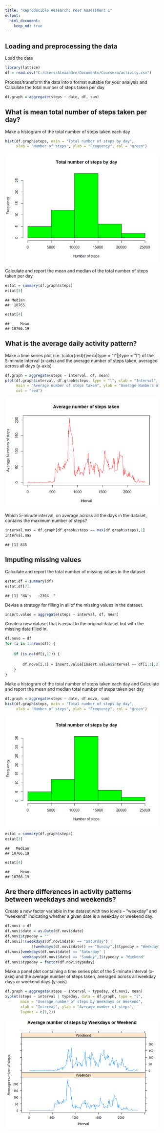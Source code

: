 ```yaml
---
title: "Reproducible Research: Peer Assessment 1"
output: 
  html_document:
    keep_md: true
---
```


## Loading and preprocessing the data


Load the data 

```r
library(lattice)
df = read.csv("C:/Users/Alexandre/Documents/Coursera/activity.csv")
```

Process/transform the data into a format suitable for your analysis and
Calculate the total number of steps taken per day

```r
df.graph = aggregate(steps ~ date, df, sum)
```

## What is mean total number of steps taken per day?

Make a histogram of the total number of steps taken each day

```r
hist(df.graph$steps, main = "Total number of steps by day", 
     xlab = "Number of steps", ylab = "Frequency", col = "green")
```

![](PA1_template_files/figure-html/unnamed-chunk-3-1.png)<!-- -->

Calculate and report the mean and median of the total number of steps taken per day

```r
estat = summary(df.graph$steps)
estat[3]
```

```
## Median 
##  10765
```

```r
estat[4]
```

```
##     Mean 
## 10766.19
```

## What is the average daily activity pattern?

Make a time series plot (i.e. \color{red}{\verb|type = "l"|}type = "l") of the
5-minute interval (x-axis) and the average number of steps taken, averaged 
across all days (y-axis)

```r
df.graph = aggregate(steps ~ interval, df, mean)
plot(df.graph$interval, df.graph$steps, type = "l", xlab = "Interval",
     main = "Average number of steps taken", ylab = "Average Numbers of steps",
     col = "red")
```

![](PA1_template_files/figure-html/unnamed-chunk-5-1.png)<!-- -->

Which 5-minute interval, on average across all the days in the dataset, contains
the maximum number of steps?

```r
interval.max = df.graph[df.graph$steps == max(df.graph$steps),1]
interval.max
```

```
## [1] 835
```


## Imputing missing values

Calculate and report the total number of missing values in the dataset

```r
estat.df = summary(df)
estat.df[7]
```

```
## [1] "NA's   :2304  "
```

Devise a strategy for filling in all of the missing values in the dataset.

```r
insert.value = aggregate(steps ~ interval, df, mean)
```
Create a new dataset that is equal to the original dataset but with the missing 
data filled in.

```r
df.novo = df
for (i in 1:nrow(df)) {
    
    if (is.na(df[i,1])) {
        
        df.novo[i,1] = insert.value[insert.value$interval == df[i,3],2]
    }
}
```
Make a histogram of the total number of steps taken each day and Calculate and
report the mean and median total number of steps taken per day

```r
df.graph = aggregate(steps ~ date, df.novo, sum)
hist(df.graph$steps, main = "Total number of steps by day", 
     xlab = "Number of steps", ylab = "Frequency", col = "green")
```

![](PA1_template_files/figure-html/unnamed-chunk-10-1.png)<!-- -->

```r
estat = summary(df.graph$steps)
estat[3]
```

```
##   Median 
## 10766.19
```

```r
estat[4]
```

```
##     Mean 
## 10766.19
```

## Are there differences in activity patterns between weekdays and weekends?

Create a new factor variable in the dataset with two levels – “weekday” and
“weekend” indicating whether a given date is a weekday or weekend day.

```r
df.novi = df
df.novi$date = as.Date(df.novi$date)
df.novi$typeday = ""
df.novi[!(weekdays(df.novi$date) == "Saturday") | 
            !(weekdays(df.novi$date)) == "Sunday",]$typeday = "Weekday"
df.novi[weekdays(df.novi$date) == "Saturday" | 
        weekdays(df.novi$date) == "Sunday",]$typeday = "Weekend"
df.novi$typeday = factor(df.novi$typeday)
```

Make a panel plot containing a time series plot  of the 5-minute interval 
(x-axis) and the average number of steps taken, averaged across all weekday days
or weekend days (y-axis)

```r
df.graph = aggregate(steps ~ interval + typeday, df.novi, mean)
xyplot(steps ~ interval | typeday, data = df.graph, type = "l",
       main = "Average number of steps by Weekdays or Weekend",
       xlab = "Interval", ylab = "Average number of steps",
       layout = c(1,2))
```

![](PA1_template_files/figure-html/unnamed-chunk-12-1.png)<!-- -->
